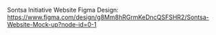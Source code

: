Sontsa Initiative Website Figma Design: https://www.figma.com/design/g8Mm8hRGrmKeDncQSFSHR2/Sontsa-Website-Mock-up?node-id=0-1
